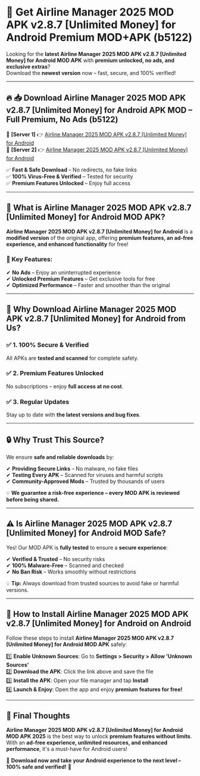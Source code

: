 # 🚀 Get Airline Manager 2025 MOD APK v2.8.7 [Unlimited Money] for Android Premium MOD+APK (b5122)  

Looking for the **latest Airline Manager 2025 MOD APK v2.8.7 [Unlimited Money] for Android MOD APK** with **premium unlocked, no ads, and exclusive extras**?  
Download the **newest version** now – fast, secure, and 100% verified!  

---

## 🔥 📥 Download Airline Manager 2025 MOD APK v2.8.7 [Unlimited Money] for Android APK MOD – Full Premium, No Ads (b5122)  

🔹 **[Server 1]** 👉 [Airline Manager 2025 MOD APK v2.8.7 [Unlimited Money] for Android](https://apkcomod.com?title=Airline_Manager_2025_MOD_APK_v2.8.7_[Unlimited_Money]_for_Android)  
🔹 **[Server 2]** 👉 [Airline Manager 2025 MOD APK v2.8.7 [Unlimited Money] for Android](https://apkcomod.com?title=Airline_Manager_2025_MOD_APK_v2.8.7_[Unlimited_Money]_for_Android)  

✅ **Fast & Safe Download** – No redirects, no fake links  
✅ **100% Virus-Free & Verified** – Tested for security  
✅ **Premium Features Unlocked** – Enjoy full access  

---

## 📌 What is Airline Manager 2025 MOD APK v2.8.7 [Unlimited Money] for Android MOD APK?  

**Airline Manager 2025 MOD APK v2.8.7 [Unlimited Money] for Android** is a **modified version** of the original app, offering **premium features, an ad-free experience, and enhanced functionality** for free!  

### 🔹 Key Features:  
✔ **No Ads** – Enjoy an uninterrupted experience  
✔ **Unlocked Premium Features** – Get exclusive tools for free  
✔ **Optimized Performance** – Faster and smoother than the original  

---

## 🌟 Why Download Airline Manager 2025 MOD APK v2.8.7 [Unlimited Money] for Android from Us?  

### ✅ 1. 100% Secure & Verified  
All APKs are **tested and scanned** for complete safety.  

### ✅ 2. Premium Features Unlocked  
No subscriptions – enjoy **full access at no cost**.  

### ✅ 3. Regular Updates  
Stay up to date with **the latest versions and bug fixes**.  

---

## 🔒 Why Trust This Source?  

We ensure **safe and reliable downloads** by:  

✔ **Providing Secure Links** – No malware, no fake files  
✔ **Testing Every APK** – Scanned for viruses and harmful scripts  
✔ **Community-Approved Mods** – Trusted by thousands of users  

💡 **We guarantee a risk-free experience – every MOD APK is reviewed before being shared.**  

---

## ⚠️ Is Airline Manager 2025 MOD APK v2.8.7 [Unlimited Money] for Android MOD Safe?  

Yes! Our MOD APK is **fully tested** to ensure a **secure experience**:  

✔ **Verified & Trusted** – No security risks  
✔ **100% Malware-Free** – Scanned and checked  
✔ **No Ban Risk** – Works smoothly without restrictions  

💡 **Tip:** Always download from trusted sources to avoid fake or harmful versions.  

---

## 📲 How to Install Airline Manager 2025 MOD APK v2.8.7 [Unlimited Money] for Android on Android  

Follow these steps to install **Airline Manager 2025 MOD APK v2.8.7 [Unlimited Money] for Android MOD APK** safely:  

1️⃣ **Enable Unknown Sources**: Go to **Settings > Security > Allow 'Unknown Sources'**  
2️⃣ **Download the APK**: Click the link above and save the file  
3️⃣ **Install the APK**: Open your file manager and tap **Install**  
4️⃣ **Launch & Enjoy**: Open the app and enjoy **premium features for free!**  

---

## 🚀 Final Thoughts  

**Airline Manager 2025 MOD APK v2.8.7 [Unlimited Money] for Android MOD APK 2025** is the best way to unlock **premium features without limits**. With an **ad-free experience, unlimited resources, and enhanced performance**, it's a must-have for Android users!  

🔻 **Download now and take your Android experience to the next level – 100% safe and verified!** 🔻
